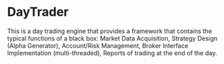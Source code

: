 # DayTrader
This is a day trading engine that provides a framework that contains the typical functions of a black box: Market Data Acquisition, Strategy Design 
(Alpha Generator), Account/Risk Management, Broker Interface Implementation (multi-threaded), Reports of trading at the end of the day.

